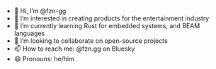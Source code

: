 - 👋 Hi, I’m @fzn-gg
- 👀 I’m interested in creating products for the entertainment industry
- 🌱 I’m currently learning Rust for embedded systems, and BEAM languages
- 💞️ I’m looking to collaborate on open-source projects
- 📫 How to reach me: @fzn.gg on Bluesky
- 😄 Pronouns: he/him

<!---
fzn-gg/fzn-gg is a ✨ special ✨ repository because its `README.md` (this file) appears on your GitHub profile.
You can click the Preview link to take a look at your changes.
--->
